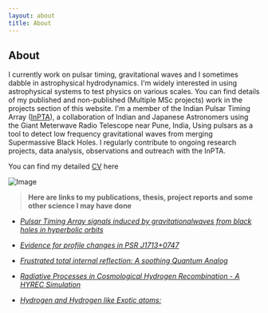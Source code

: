 ```yaml
---
layout: about
title: About
---
```


<h2>About</h2>

I currently work on pulsar timing, gravitational waves and I sometimes dabble 
in astrophysical hydrodynamics. I'm widely interested in using astrophysical systems
to test physics on various scales. You can find details of my published and non-published (Multiple MSc projects) 
work in the projects section of this website.  I'm a member of the Indian Pulsar Timing Array ([InPTA]), 
a collaboration of Indian and Japanese Astronomers using the Giant Meterwave Radio Telescope near Pune, India,
Using pulsars as a tool to detect low frequency gravitational waves from merging Supermassive Black Holes. 
I regularly contribute to ongoing research projects, data analysis, observations and outreach with the InPTA.

You can find my detailed [CV] here



[CV]:https://drive.google.com/file/d/1q7eeyvvLsUQIVmrACi84fAeHD0xw7qhX/view?usp=sharing
[InPTA]:http://inpta.iitr.ac.in/index.html


![Image](/site/assets/images/profile.jpg "Image")

> **Here are links to my publications, thesis, project reports and some other science I may have done**


- *[Pulsar Timing Array signals induced by gravitationalwaves from black holes in hyperbolic orbits](https://drive.google.com/file/d/1jkfx-3fpyrPwdlL1jOnyTV78SCdoNB_/view?usp=sharing)* 

- *[Evidence for profile changes in PSR J1713+0747](https://academic.oup.com/mnrasl/article/507/1/L57/6356572)*

- *[Frustrated total internal reflection: A soothing Quantum Analog](https://drive.google.com/file/d/1msEeeIh-bMyTSeim3ZySljW-O7Z7ALhk/view?usp=sharing)*

- *[Radiative Processes in Cosmological Hydrogen Recombination - A HYREC Simulation](https://drive.google.com/file/d/1_z6FOOitQQ01OkK6HO0YyN1SbYSh5xd4/view?usp=sharing)*

- *[Hydrogen and Hydrogen like Exotic atoms:](https://drive.google.com/file/d/1fmYSOqIxRJPcMc9LNd7C7xLzVvbKpa6g/view?usp=sharing)*
